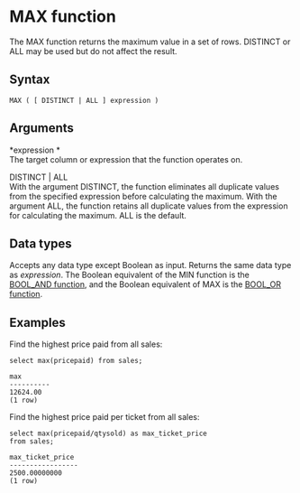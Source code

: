 # MAX function<a name="r_MAX"></a>

 The MAX function returns the maximum value in a set of rows\. DISTINCT or ALL may be used but do not affect the result\. 

## Syntax<a name="r_MAX-synopsis"></a>

```
MAX ( [ DISTINCT | ALL ] expression )
```

## Arguments<a name="r_MAX-arguments"></a>

 *expression *   
The target column or expression that the function operates on\. 

DISTINCT \| ALL   
With the argument DISTINCT, the function eliminates all duplicate values from the specified expression before calculating the maximum\. With the argument ALL, the function retains all duplicate values from the expression for calculating the maximum\. ALL is the default\. 

## Data types<a name="c_Supported_data_types_max"></a>

Accepts any data type except Boolean as input\. Returns the same data type as *expression*\. The Boolean equivalent of the MIN function is the [BOOL\_AND function](r_BOOL_AND.md), and the Boolean equivalent of MAX is the [BOOL\_OR function](r_BOOL_OR.md)\. 

## Examples<a name="r_MAX-examples"></a>

Find the highest price paid from all sales: 

```
select max(pricepaid) from sales;

max
----------
12624.00
(1 row)
```

Find the highest price paid per ticket from all sales: 

```
select max(pricepaid/qtysold) as max_ticket_price
from sales;

max_ticket_price
-----------------
2500.00000000
(1 row)
```